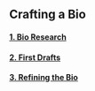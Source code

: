 ## Crafting a Bio
#### [1. Bio Research](research.md)
#### [2. First Drafts](Draft.md) 
#### [3. Refining the Bio](refined-version.md) 

